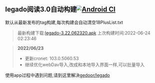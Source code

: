 ## legado阅读3.0自动构建[![Android CI](https://github.com/10bits/gedoor-Build/workflows/Android%20CI/badge.svg)](https://github.com/10bits/gedoor-Build/actions)

默认从最新发布的tag构建,每次构建会自动清空18PlusList.txt

> 最新构建下载:[legado-3.22.062320.apk](https://github.com/xianum/gedoor-Build/releases/download/legado-3.22.062320/legado-3.22.062320.apk) 上次构建时间:2022-06-24 02:23:46
<!--start-->
> **2022/06/23**
> 
> * 更新cronet: 103.0.5060.53
> * 继续优化webDav导入,改成和本地导入界面一样,可以批量导入
<!--end-->
  
使用app过程中遇到问题,请到这里解决[gedoor/legado](https://github.com/gedoor/legado/issues)

